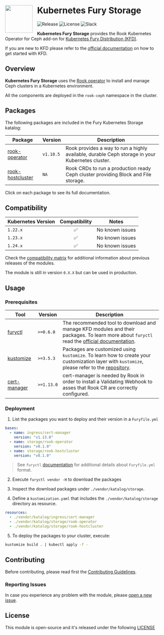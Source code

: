<h1>
    <img src="https://github.com/sighupio/fury-distribution/blob/main/docs/assets/fury-epta-white.png?raw=true" align="left" width="90" style="margin-right: 15px"/>
    Kubernetes Fury Storage
</h1>

![Release](https://img.shields.io/badge/Latest%20Release-v0.1.0-blue)
![License](https://img.shields.io/github/license/sighupio/fury-kubernetes-logging?label=License)
![Slack](https://img.shields.io/badge/slack-@kubernetes/fury-yellow.svg?logo=slack&label=Slack)

<!-- <KFD-DOCS> -->

**Kubernetes Fury Storage** provides the Rook Kubernetes Operator for Ceph add-on for [Kubernetes Fury Distribution (KFD)][kfd-repo].

If you are new to KFD please refer to the [official documentation][kfd-docs] on how to get started with KFD.

## Overview

**Kubernetes Fury Storage** uses the [Rook operator][rook-page] to install and manage Ceph clusters in a Kubernetes environment.

All the components are deployed in the `rook-ceph` namespace in the cluster.

## Packages

The following packages are included in the Fury Kubernetes Storage katalog:

| Package                                      | Version   | Description                                                                                                                                          |
|----------------------------------------------|-----------|-------------------------------------------------------------------------------------------------|
| [rook-operator](katalog/rook-operator)       | `v1.10.5` | Rook provides a way to run a highly available, durable Ceph storage in your Kubernetes cluster. |
| [rook-hostcluster](katalog/rook-hostcluster) | `NA`      | Rook CRDs to run a production ready Ceph cluster providing Block and File storage.              |                                                                                                 |

Click on each package to see its full documentation.

## Compatibility

| Kubernetes Version |   Compatibility    | Notes                                               |
|--------------------|:------------------:|-----------------------------------------------------|
| `1.22.x`           | :white_check_mark: | No known issues                                     |
| `1.23.x`           | :white_check_mark: | No known issues                                     |
| `1.24.x`           | :white_check_mark: | No known issues                                     |

Check the [compatibility matrix][compatibility-matrix] for additional information about previous releases of the modules.

The module is still in version `0.X.X` but can be used in production.

## Usage

### Prerequisites

| Tool                        | Version    | Description                                                                                                                                                    |
|-----------------------------|------------|----------------------------------------------------------------------------------------------------------------------------------------------------------------|
| [furyctl][furyctl-repo]     | `>=0.6.0`  | The recommended tool to download and manage KFD modules and their packages. To learn more about `furyctl` read the [official documentation][furyctl-repo].     |
| [kustomize][kustomize-repo] | `>=3.5.3`  | Packages are customized using `kustomize`. To learn how to create your customization layer with `kustomize`, please refer to the [repository][kustomize-repo]. |
| [cert-manager][fury-ingress]| `>=1.13.0` | cert-manager is needed by Rook in order to install a Validating Webhook to asses that Rook CR are correctly configured.                                        |

### Deployment

1. List the packages you want to deploy and their version in a `Furyfile.yml`

```yaml
bases:
  - name: ingress/cert-manager
    version: "v1.13.0"
  - name: storage/rook-operator
    version: "v0.1.0"
  - name: storage/rook-hostcluster
    version: "v0.1.0"
```

> See `furyctl` [documentation][furyctl-repo] for additional details about `Furyfile.yml` format.

2. Execute `furyctl vendor -H` to download the packages

3. Inspect the download packages under `./vendor/katalog/storage`.

4. Define a `kustomization.yaml` that includes the `./vendor/katalog/storage` directory as resource.

```yaml
resources:
  - ./vendor/katalog/ingress/cert-manager
  - ./vendor/katalog/storage/rook-operator
  - ./vendor/katalog/storage/rook-hostcluster
```

5. To deploy the packages to your cluster, execute:

```bash
kustomize build . | kubectl apply -f -
```

<!-- Links -->

[rook-page]: https://rook.io
[kfd-repo]: https://github.com/sighupio/fury-distribution
[furyctl-repo]: https://github.com/sighupio/furyctl
[kustomize-repo]: https://github.com/kubernetes-sigs/kustomize
[kfd-docs]: https://docs.kubernetesfury.com/docs/distribution/
[compatibility-matrix]: docs/COMPATIBILITY_MATRIX.md
[fury-ingress]: https://github.com/sighupio/fury-kubernetes-ingress/tree/main/katalog/cert-manager

<!-- </KFD-DOCS> -->

<!-- <FOOTER> -->

## Contributing

Before contributing, please read first the [Contributing Guidelines](docs/CONTRIBUTING.md).

### Reporting Issues

In case you experience any problem with the module, please [open a new issue](https://github.com/sighupio/fury-kubernetes-storage/issues/new/choose).

## License

This module is open-source and it's released under the following [LICENSE](LICENSE)

<!-- </FOOTER> -->

